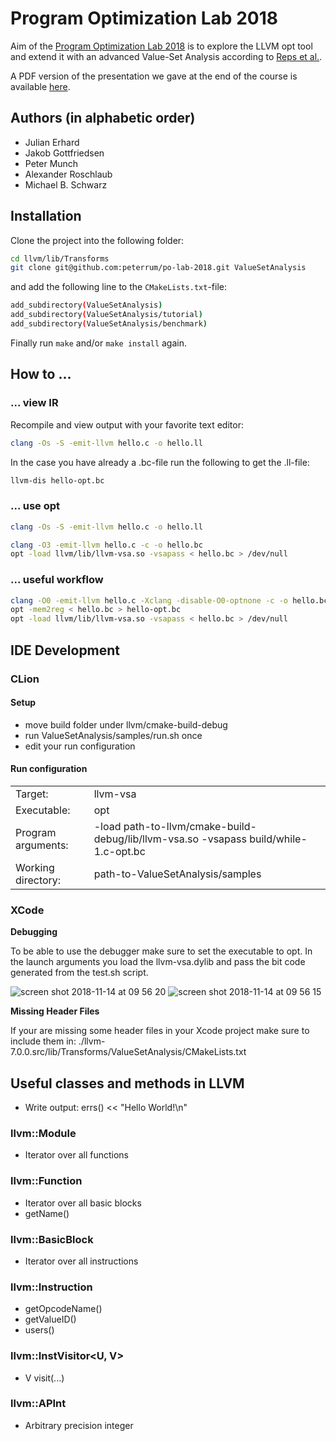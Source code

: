 # Program Optimization Lab 2018

Aim of the [Program Optimization Lab 2018](http://www2.in.tum.de/hp/Main?nid=366) 
is to explore the LLVM opt tool and extend it with an advanced Value-Set Analysis
according to [Reps et al.](http://research.cs.wisc.edu/wpis/papers/pepm06.invited.pdf).

A PDF version of the presentation we gave at the end of the course is available [here](https://github.com/peterrum/po-lab-2018/raw/master/documentation/document.pdf).

## Authors (in alphabetic order)

* Julian Erhard
* Jakob Gottfriedsen
* Peter Munch
* Alexander Roschlaub
* Michael B. Schwarz

## Installation

Clone the project into the following folder:
```bash
cd llvm/lib/Transforms
git clone git@github.com:peterrum/po-lab-2018.git ValueSetAnalysis
```

and add the following line to the `CMakeLists.txt`-file:
```bash
add_subdirectory(ValueSetAnalysis)
add_subdirectory(ValueSetAnalysis/tutorial)
add_subdirectory(ValueSetAnalysis/benchmark)
```

Finally run `make` and/or `make install` again.

## How to ...

### ... view IR

Recompile and view output with your favorite text editor: 
```bash
clang -Os -S -emit-llvm hello.c -o hello.ll
```

In the case you have already a .bc-file run the following to get the .ll-file:
```bash
llvm-dis hello-opt.bc
```

### ... use opt
```bash
clang -Os -S -emit-llvm hello.c -o hello.ll
```

```bash
clang -O3 -emit-llvm hello.c -c -o hello.bc
opt -load llvm/lib/llvm-vsa.so -vsapass < hello.bc > /dev/null
```

### ... useful workflow

```bash
clang -O0 -emit-llvm hello.c -Xclang -disable-O0-optnone -c -o hello.bc
opt -mem2reg < hello.bc > hello-opt.bc
opt -load llvm/lib/llvm-vsa.so -vsapass < hello.bc > /dev/null
```

## IDE Development
### CLion
#### Setup
* move build folder under llvm/cmake-build-debug
* run ValueSetAnalysis/samples/run.sh once
* edit your run configuration
#### Run configuration

<table>
  <tr>
    <td>Target:</td>
    <td>llvm-vsa</td>
  </tr>
  <tr>
    <td>Executable:</td>
    <td>opt</td>
  </tr>
  <tr>
    <td>Program arguments:</td>
    <td>-load path-to-llvm/cmake-build-debug/lib/llvm-vsa.so -vsapass build/while-1.c-opt.bc</td>
  </tr>
  <tr>
    <td>Working directory:</td>
    <td>path-to-ValueSetAnalysis/samples</td>
  </tr>
</table>

### XCode

**Debugging**

To be able to use the debugger make sure to set the executable to opt. In the launch arguments you load the llvm-vsa.dylib and pass the bit code generated from the test.sh script.

![screen shot 2018-11-14 at 09 56 20](https://user-images.githubusercontent.com/7985149/48471173-8fc63180-e7f3-11e8-88c2-61d72118e621.png)
![screen shot 2018-11-14 at 09 56 15](https://user-images.githubusercontent.com/7985149/48471172-8fc63180-e7f3-11e8-8f69-7754e3769b5e.png)

**Missing Header Files**

If your are missing some header files in your Xcode project make sure to include them in: ./llvm-7.0.0.src/lib/Transforms/ValueSetAnalysis/CMakeLists.txt

## Useful classes and methods in LLVM

* Write output: errs() << "Hello World!\n"

### llvm::Module
* Iterator over all functions

### llvm::Function
* Iterator over all basic blocks
* getName()

### llvm::BasicBlock
* Iterator over all instructions

### llvm::Instruction
* getOpcodeName()
* getValueID()
* users()

### llvm::InstVisitor<U, V>
* V visit(...)

### llvm::APInt
* Arbitrary precision integer

